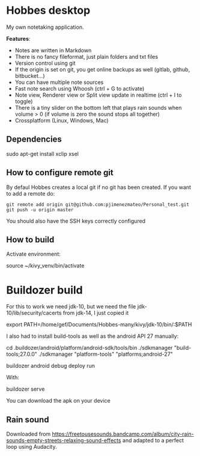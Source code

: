 # Hobbes desktop

My own notetaking application.

**Features**:

* Notes are written in Markdown
* There is no fancy fileformat, just plain folders and txt files
* Version control using git
* If the origin is set on git, you get online backups as well (gitlab, github, bitbucket...)
* You can have multiple note sources 
* Fast note search using Whoosh (ctrl + G to activate)
* Note view, Renderer view or Split view update in realtime (ctrl + l to toggle)
* There is a tiny slider on the bottom left that plays rain sounds when volume > 0 (if volume is zero the sound stops all together)
* Crossplatform (Linux, Windows, Mac)

## Dependencies

sudo apt-get install xclip xsel


## How to configure remote git

By defaul Hobbes creates a local git if no git has been created. If you want to add a remote do:

```
git remote add origin git@github.com:pjimenezmateo/Personal_test.git
git push -u origin master
```

You should also have the SSH keys correctly configured

## How to build
Activate environment:

source ~/kivy_venv/bin/activate

# Buildozer build

For this to work we need jdk-10, but we need the file jdk-10/lib/security/cacerts from jdk-14, I just copied it

export PATH=/home/gef/Documents/Hobbes-many/kivy/jdk-10/bin/:$PATH

I also had to install build-tools as well as the android API 27 manually:

cd .buildozer/android/platform/android-sdk/tools/bin
./sdkmanager "build-tools;27.0.0"
./sdkmanager  "platform-tools" "platforms;android-27"

buildozer android debug deploy run

With:

buildozer serve

You can download the apk on your device

## Rain sound
Downloaded from https://freetousesounds.bandcamp.com/album/city-rain-sounds-empty-streets-relaxing-sound-effects and adapted to a perfect loop using Audacity.
